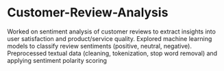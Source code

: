 # Customer-Review-Analysis

 Worked on sentiment analysis of customer reviews to extract insights into user satisfaction and product/service
 quality.
 Explored machine learning models to classify review sentiments (positive, neutral, negative).
 Preprocessed textual data (cleaning, tokenization, stop word removal) and applying sentiment polarity scoring
